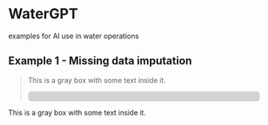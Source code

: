 # WaterGPT
examples for AI use in water operations

Example 1 - Missing data imputation
-----------
> This is a gray box with some text inside it.
> <div style="background-color: lightgray; padding: 10px; border-radius: 5px;">
  This is a gray box with some text inside it.
</div>
